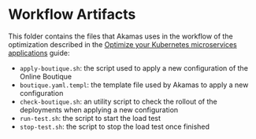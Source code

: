 # Workflow Artifacts

This folder contains the files that Akamas uses in the workflow of the optimization
described in the [Optimize your Kubernetes microservices applications](https://explore.akamas.io/codelabs/k8s-firststudy/index.html) guide:
* `apply-boutique.sh`: the script used to apply a new configuration of the Online Boutique
* `boutique.yaml.templ`: the template file used by Akamas to apply a new configuration
* `check-boutique.sh`: an utility script to check the rollout of the deployments when applying a new configuration
* `run-test.sh`: the script to start the load test
* `stop-test.sh`: the script to stop the load test once finished
